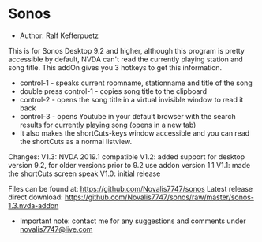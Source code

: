 # Sonos #

* Author: Ralf Kefferpuetz

This is for Sonos Desktop 9.2 and higher, although this program is pretty accessible by default, NVDA can't read the currently playing station and song title. This addOn gives you 3 hotkeys to get this information. 
- control-1 - speaks current roomname, stationname and title of the song 
- double press control-1 - copies song title to the clipboard 
- control-2 - opens the song title in a virtual invisible window to read it back 
- control-3 - opens Youtube in your default browser with the search results for currently playing song (opens in a new tab)
- It also makes the shortCuts-keys window accessible and you can read the shortCuts as a normal listview.

Changes:
V1.3: NVDA 2019.1 compatible
V1.2: added support for desktop version 9.2, for older versions prior to 9.2 use addon version 1.1
V1.1: made the shortCuts screen speak
V1.0: initial release

Files can be found at:
https://github.com/Novalis7747/sonos
Latest release direct download:
https://github.com/Novalis7747/sonos/raw/master/sonos-1.3.nvda-addon

* Important note: contact me for any suggestions and comments under novalis7747@live.com
